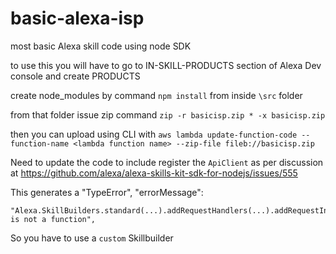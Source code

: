 # basic-alexa-isp
most basic Alexa skill code using node SDK

to use this you will have to go to IN-SKILL-PRODUCTS section of Alexa Dev console and create PRODUCTS

create node_modules by command `npm install` from inside `\src` folder

from that folder issue zip command `zip -r basicisp.zip * -x basicisp.zip`

then you can upload using CLI with `aws lambda update-function-code --function-name <lambda function name> --zip-file fileb://basicisp.zip`


Need to update the code to include register the `ApiClient` as per discussion at https://github.com/alexa/alexa-skills-kit-sdk-for-nodejs/issues/555

This generates a "TypeError", "errorMessage":
```
"Alexa.SkillBuilders.standard(...).addRequestHandlers(...).addRequestInterceptors(...).withApiClient is not a function",
```

So you have to use a `custom` Skillbuilder
